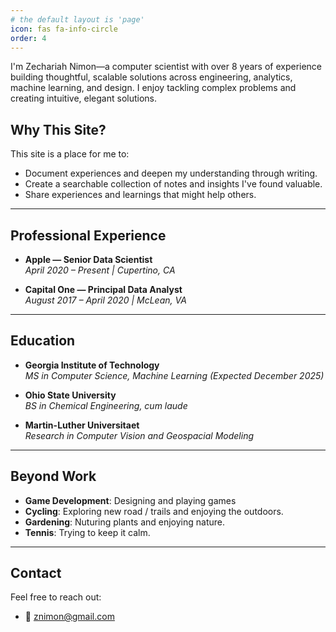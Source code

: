 ```yaml
---
# the default layout is 'page'
icon: fas fa-info-circle
order: 4
---
```


I'm Zechariah Nimon—a computer scientist with over 8 years of experience building thoughtful, scalable solutions across engineering, analytics, machine learning, and design. I enjoy tackling complex problems and creating intuitive, elegant solutions.


## Why This Site?


This site is a place for me to:

- Document experiences and deepen my understanding through writing.
- Create a searchable collection of notes and insights I've found valuable.
- Share experiences and learnings that might help others.

---

## Professional Experience

- **Apple — Senior Data Scientist**  
*April 2020 – Present | Cupertino, CA*

- **Capital One — Principal Data Analyst**  
*August 2017 – April 2020 | McLean, VA*

---

## Education

- **Georgia Institute of Technology**  
  *MS in Computer Science, Machine Learning (Expected December 2025)*

- **Ohio State University**  
  *BS in Chemical Engineering, cum laude*

- **Martin-Luther Universitaet**  
  *Research in Computer Vision and Geospacial Modeling*

---

## Beyond Work
- **Game Development**: Designing and playing games
- **Cycling**: Exploring new road / trails and enjoying the outdoors.
- **Gardening**: Nuturing plants and enjoying nature.
- **Tennis**: Trying to keep it calm.

---

## Contact

Feel free to reach out:

- 📧 [znimon@gmail.com](mailto:znimon@gmail.com)

